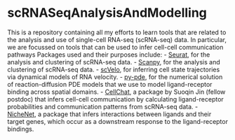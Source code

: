 # scRNASeqAnalysisAndModelling
This is a repository containing all my efforts to learn tools that are related to the analysis and use of single-cell RNA-seq (scRNA-seq) data. In particular, we are focussed on tools that can be used to infer cell-cell communication pathways Packages used and their purposes include:
	- [Seurat](https://satijalab.org/seurat/), for the analysis and clustering of scRNA-seq data.
	- [Scanpy](https://scanpy.readthedocs.io/en/stable/), for the analysis and clustering of scRNA-seq data.
    - [scVelo](https://scvelo.readthedocs.io/scVelo), for inferring cell state trajectories via dynamical models of RNA velocity.
	- [py-pde](https://py-pde.readthedocs.io/en/latest/), for the numerical solution of reaction-diffusion PDE models that
    we use to model ligand-receptor binding across spatial domains.
	- [CellChat](https://github.com/sqjin/CellChat), a package by Suoqin Jin (fellow postdoc) that infers cell-cell communication by calculating ligand-receptor probabilities and communication patterns from scRNA-seq data.
	- [NicheNet](https://github.com/saeyslab/nichenetr), a package that infers interactions between ligands and their target genes, which occur as a downstream response to the ligand-receptor bindings.
